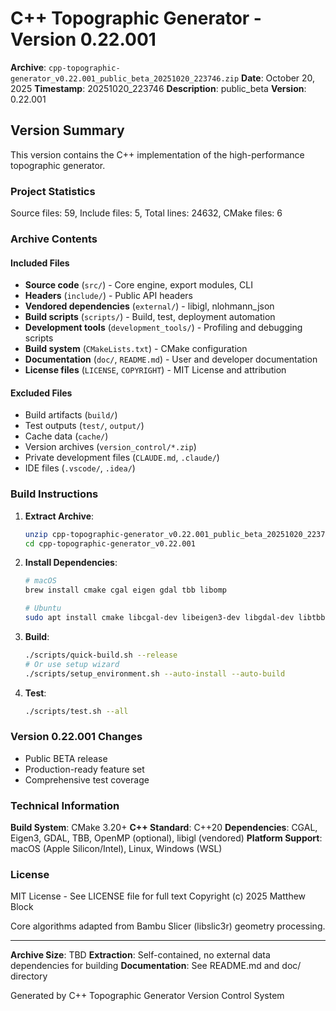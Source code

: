 # C++ Topographic Generator - Version 0.22.001

**Archive**: `cpp-topographic-generator_v0.22.001_public_beta_20251020_223746.zip`
**Date**: October 20, 2025
**Timestamp**: 20251020_223746
**Description**: public_beta
**Version**: 0.22.001

## Version Summary

This version contains the C++ implementation of the high-performance topographic generator.

### Project Statistics
Source files: 59, Include files: 5, Total lines: 24632, CMake files: 6

### Archive Contents

#### Included Files
- **Source code** (`src/`) - Core engine, export modules, CLI
- **Headers** (`include/`) - Public API headers
- **Vendored dependencies** (`external/`) - libigl, nlohmann_json
- **Build scripts** (`scripts/`) - Build, test, deployment automation
- **Development tools** (`development_tools/`) - Profiling and debugging scripts
- **Build system** (`CMakeLists.txt`) - CMake configuration
- **Documentation** (`doc/`, `README.md`) - User and developer documentation
- **License files** (`LICENSE`, `COPYRIGHT`) - MIT License and attribution

#### Excluded Files
- Build artifacts (`build/`)
- Test outputs (`test/`, `output/`)
- Cache data (`cache/`)
- Version archives (`version_control/*.zip`)
- Private development files (`CLAUDE.md`, `.claude/`)
- IDE files (`.vscode/`, `.idea/`)

### Build Instructions

1. **Extract Archive**:
   ```bash
   unzip cpp-topographic-generator_v0.22.001_public_beta_20251020_223746.zip
   cd cpp-topographic-generator_v0.22.001
   ```

2. **Install Dependencies**:
   ```bash
   # macOS
   brew install cmake cgal eigen gdal tbb libomp

   # Ubuntu
   sudo apt install cmake libcgal-dev libeigen3-dev libgdal-dev libtbb-dev
   ```

3. **Build**:
   ```bash
   ./scripts/quick-build.sh --release
   # Or use setup wizard
   ./scripts/setup_environment.sh --auto-install --auto-build
   ```

4. **Test**:
   ```bash
   ./scripts/test.sh --all
   ```

### Version 0.22.001 Changes

- Public BETA release
- Production-ready feature set
- Comprehensive test coverage

### Technical Information

**Build System**: CMake 3.20+
**C++ Standard**: C++20
**Dependencies**: CGAL, Eigen3, GDAL, TBB, OpenMP (optional), libigl (vendored)
**Platform Support**: macOS (Apple Silicon/Intel), Linux, Windows (WSL)

### License

MIT License - See LICENSE file for full text
Copyright (c) 2025 Matthew Block

Core algorithms adapted from Bambu Slicer (libslic3r) geometry processing.

---

**Archive Size**: TBD
**Extraction**: Self-contained, no external data dependencies for building
**Documentation**: See README.md and doc/ directory

Generated by C++ Topographic Generator Version Control System
